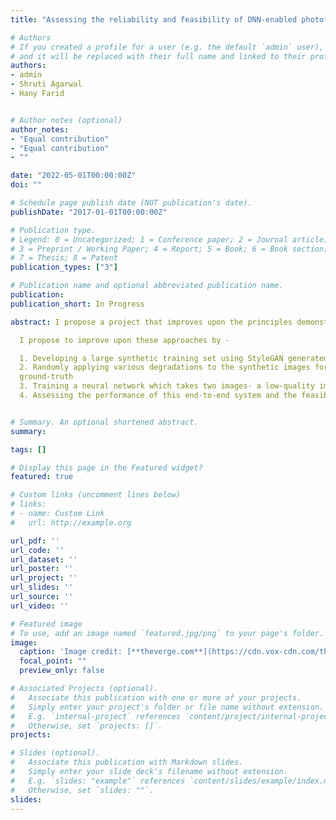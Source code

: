 ```yaml
---
title: "Assessing the reliability and feasibility of DNN-enabled photoforensic reidentification from downsampled images"

# Authors
# If you created a profile for a user (e.g. the default `admin` user), write the username (folder name) here 
# and it will be replaced with their full name and linked to their profile.
authors:
- admin
- Shruti Agarwal 
- Hany Farid


# Author notes (optional)
author_notes:
- "Equal contribution"
- "Equal contribution"
- ""

date: "2022-05-01T00:00:00Z"
doi: ""

# Schedule page publish date (NOT publication's date).
publishDate: "2017-01-01T00:00:00Z"

# Publication type.
# Legend: 0 = Uncategorized; 1 = Conference paper; 2 = Journal article;
# 3 = Preprint / Working Paper; 4 = Report; 5 = Book; 6 = Book section;
# 7 = Thesis; 8 = Patent
publication_types: ["3"]

# Publication name and optional abbreviated publication name.
publication: 
publication_short: In Progress

abstract: I propose a project that improves upon the principles demonstrated in both H.Farid et al. Forensic Reconstruction of Severely Degraded License Plates and Menon, Damian, Ruden et al PULSE Self-Supervised Photo Upsampling via Latent Space Exploration of Generative Models in order to asesss the reliability of forensic tools which seek to confirm the identify of a person from two separate images one downsampled, distorted and noisy and the other a high-resolution sample.

  I propose to improve upon these approaches by - 

  1. Developing a large synthetic training set using StyleGAN generated faces of people who do not exist
  2. Randomly applying various degradations to the synthetic images for training, while also preserving the high-quality images for
  ground-truth
  3. Training a neural network which takes two images- a low-quality image and a 2nd (real-world) image and outputs a yes/no answer to the question “do these two images contain the same person?”
  4. Assessing the performance of this end-to-end system and the feasibility of reliable and ethical non-expert employment 


# Summary. An optional shortened abstract.
summary: 

tags: []

# Display this page in the Featured widget?
featured: true

# Custom links (uncomment lines below)
# links:
# - name: Custom Link
#   url: http://example.org

url_pdf: ''
url_code: ''
url_dataset: ''
url_poster: ''
url_project: ''
url_slides: ''
url_source: ''
url_video: ''

# Featured image
# To use, add an image named `featured.jpg/png` to your page's folder. 
image:
  caption: 'Image credit: [**theverge.com**](https://cdn.vox-cdn.com/thumbor/K8ICW_XV6RI6EioRxKRiBBQPFek=/55x85:768x536/1200x800/filters:focal(336x236:464x364)/cdn.vox-cdn.com/uploads/chorus_image/image/66972412/face_depixelizer_obama.0.jpg)'
  focal_point: ""
  preview_only: false

# Associated Projects (optional).
#   Associate this publication with one or more of your projects.
#   Simply enter your project's folder or file name without extension.
#   E.g. `internal-project` references `content/project/internal-project/index.md`.
#   Otherwise, set `projects: []`.
projects:

# Slides (optional).
#   Associate this publication with Markdown slides.
#   Simply enter your slide deck's filename without extension.
#   E.g. `slides: "example"` references `content/slides/example/index.md`.
#   Otherwise, set `slides: ""`.
slides: 
---
```



